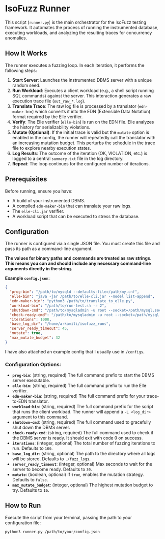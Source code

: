 # IsoFuzz Runner

This script (`runner.py`) is the main orchestrator for the IsoFuzz testing framework. It automates the process of running the instrumented database, executing workloads, and analyzing the resulting traces for concurrency anomalies.

## How It Works

The runner executes a fuzzing loop. In each iteration, it performs the following steps:

1.  **Start Server**: Launches the instrumented DBMS server with a unique random seed.
2.  **Run Workload**: Executes a client workload (e.g., a shell script running SQL commands) against the server. This interaction generates a raw execution trace file (`out_raw_*.log`).
3.  **Translate Trace**: The raw log file is processed by a translator (`edn-maker-bin`) which converts it into the EDN (Extensible Data Notation) format required by the Elle verifier.
4.  **Verify**: The Elle verifier (`elle-bin`) is run on the EDN file. Elle analyzes the history for serializability violations.
5.  **Mutate (Optional)**: If the initial trace is valid but the `mutate` option is enabled in the config, the runner will repeatedly call the translator with an increasing mutation budget. This perturbs the schedule in the trace file to explore nearby execution states.
6.  **Log Results**: The outcome of the iteration (OK, VIOLATION, etc.) is logged to a central `summary.txt` file in the log directory.
7.  **Repeat**: The loop continues for the configured number of iterations.

## Prerequisites

Before running, ensure you have:
- A build of your instrumented DBMS.
- A compiled `edn-maker-bin` that can translate your raw logs.
- The `elle-cli.jar` verifier.
- A workload script that can be executed to stress the database.

## Configuration

The runner is configured via a single JSON file. You must create this file and pass its path as a command-line argument.

**The values for binary paths and commands are treated as raw strings. This means you can and should include any necessary command-line arguments directly in the string.**

**Example `config.json`:**
```json
{
  "prog-bin": "/path/to/mysqld --defaults-file=/path/my.cnf",
  "elle-bin": "java -jar /path/to/elle-cli.jar --model list-append",
  "edn-maker-bin": "python3 /path/to/translate_to_elle.py",
  "workload-bin": "/path/to/run-test.sh -r 2",
  "shutdown-cmd": "/path/to/mysqladmin -u root --socket=/path/mysql.sock shutdown",
  "check-ready-cmd": "/path/to/mysqladmin -u root --socket=/path/mysql.sock ping",
  "iterations": 1000,
  "base_log_dir": "/home/arkamili/isofuzz_runs",
  "server_ready_timeout": 45,
  "mutate": true,
  "max_mutate_budget": 32
}
```

I have also attached an example config that I usually use in `/configs`.

### Configuration Options:

- **`prog-bin`**: (string, required) The full command prefix to start the DBMS server executable.
- **`elle-bin`**: (string, required) The full command prefix to run the Elle verifier.
- **`edn-maker-bin`**: (string, required) The full command prefix for your trace-to-EDN translator.
- **`workload-bin`**: (string, required) The full command prefix for the script that runs the client workload. The runner will append a `-L <log_dir>` argument to this command.
- **`shutdown-cmd`**: (string, required) The full command used to gracefully shut down the DBMS server.
- **`check-ready-cmd`**: (string, required) The full command used to check if the DBMS server is ready. It should exit with code 0 on success.
- **`iterations`**: (integer, optional) The total number of fuzzing iterations to run. Defaults to `100`.
- **`base_log_dir`**: (string, optional) The path to the directory where all logs will be stored. Defaults to `./fuzz_logs`.
- **`server_ready_timeout`**: (integer, optional) Max seconds to wait for the server to become ready. Defaults to `30`.
- **`mutate`**: (boolean, optional) If `true`, enables the mutation strategy. Defaults to `false`.
- **`max_mutate_budget`**: (integer, optional) The highest mutation budget to try. Defaults to `16`.

## How to Run

Execute the script from your terminal, passing the path to your configuration file:

```bash
python3 runner.py /path/to/your/config.json
```